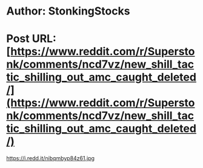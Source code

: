 # Author: StonkingStocks
# Post URL: [https://www.reddit.com/r/Superstonk/comments/ncd7vz/new_shill_tactic_shilling_out_amc_caught_deleted/](https://www.reddit.com/r/Superstonk/comments/ncd7vz/new_shill_tactic_shilling_out_amc_caught_deleted/)


https://i.redd.it/nibqmbyp84z61.jpg